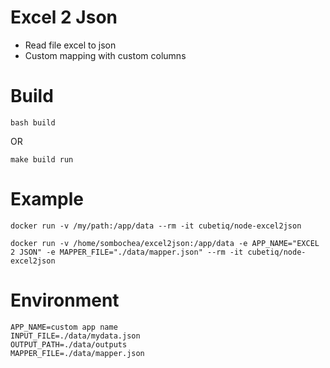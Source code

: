 # Excel 2 Json
- Read file excel to json
- Custom mapping with custom columns

# Build
```shell
bash build
```
OR
```shell
make build run
```

# Example
```shell
docker run -v /my/path:/app/data --rm -it cubetiq/node-excel2json
```

```shell
docker run -v /home/sombochea/excel2json:/app/data -e APP_NAME="EXCEL 2 JSON" -e MAPPER_FILE="./data/mapper.json" --rm -it cubetiq/node-excel2json
```

# Environment
```env
APP_NAME=custom app name
INPUT_FILE=./data/mydata.json
OUTPUT_PATH=./data/outputs
MAPPER_FILE=./data/mapper.json
```